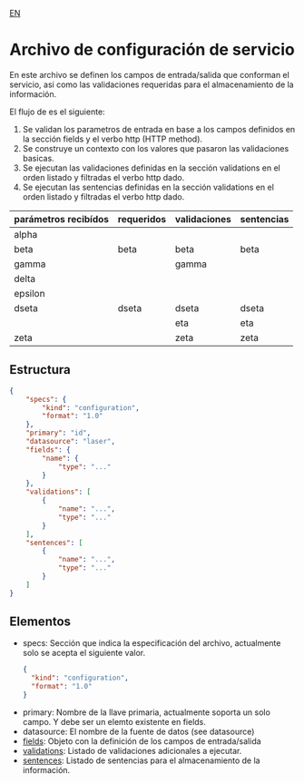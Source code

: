 [EN](README.md)
# Archivo de configuración de servicio
En este archivo se definen los campos de entrada/salida que conforman el servicio, asi como las validaciones requeridas para el almacenamiento de la información.

El flujo de es el siguiente:

1. Se validan los parametros de entrada en base a los campos definidos en la sección fields y el verbo http (HTTP method).
2. Se construye un contexto con los valores que pasaron las validaciones basicas.
3. Se ejecutan las validaciones definidas en la sección validations en el orden listado y filtradas el verbo http dado.
4. Se ejecutan las sentencias definidas en la sección validations en el orden listado y filtradas el verbo http dado.

|parámetros recibídos|requeridos|validaciones|sentencias|
|-----|-----|-----|-----|
|alpha||||
|beta|beta|beta|beta|
|gamma||gamma||
|delta||||
|epsilon||||
|dseta|dseta|dseta|dseta|
|||eta|eta|
|zeta||zeta|zeta|

## Estructura
```json
{
	"specs": {
		"kind": "configuration",
		"format": "1.0"
	},
	"primary": "id",
	"datasource": "laser",
	"fields": {
		"name": {
			"type": "..."
		}
	},
	"validations": [
		{
			"name": "...",
			"type": "..."
		}
	],
	"sentences": [
		{
			"name": "...",
			"type": "..."
		}
	]
}
```

## Elementos

- specs: Sección que indica la especificación del archivo, actualmente solo se acepta el siguiente valor.
  ```json
  {
  	"kind": "configuration",
  	"format": "1.0"
  }
  ```
- primary: Nombre de la llave primaria, actualmente soporta un solo campo. Y debe ser un elemto existente en fields.
- datasource: El nombre de la fuente de datos (see datasource)
- [fields](fields/README-ES.md): Objeto con la definición de los campos de entrada/salida
- [validations](validations/README-ES.md): Listado de validaciones adicionales a ejecutar.
- [sentences](sentences/README-ES.md): Listado de sentencias para el almacenamiento de la información.
